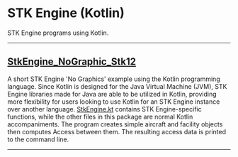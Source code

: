 # STK Engine (Kotlin)

STK Engine programs using Kotlin.

---

## [StkEngine_NoGraphic_Stk12](StkEngine_NoGraphic_Stk12)
A short STK Engine 'No Graphics' example using the Kotlin programming language. Since Kotlin is designed for the Java Virtual Machine (JVM), STK Engine libraries made for Java are able to be utilized in Kotlin, providing more flexibility for users looking to use Kotlin for an STK Engine instance over another language. [StkEngine.kt](StkEngine_NoGraphics_Stk12/src/stkengine/StkEngine.kt) contains STK Engine-specific functions, while the other files in this package are normal Kotlin accompaniments. The program creates simple aircraft and facility objects then computes Access between them. The resulting access data is printed to the command line. 

---

